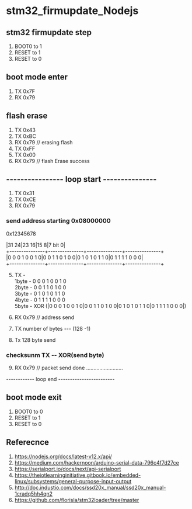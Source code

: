 # stm32_firmupdate_Nodejs

## stm32 firmupdate step
1. BOOT0 to 1
2. RESET to 1
3. RESET to 0

## boot mode enter
1. TX 0x7F
2. RX 0x79

## flash erase
1. TX 0x43
2. TX 0xBC
3. RX 0x79		// erasing flash
4. TX 0xFF
5. TX 0x00
6. RX 0x79		// flash Erase success

## ---------------- loop start ---------------
1. TX 0x31
2. TX 0xCE
3. RX 0x79

### send address starting 0x08000000<br>

0x12345678<br>

|31           24|23           16|15            8|7         bit 0|<br>
+---------------+---------------+---------------+---------------+<br>
|0 0 0 1 0 0 1 0|0 0 1 1 0 1 0 0|0 1 0 1 0 1 1 0|0 1 1 1 1 0 0 0|<br>
+---------------+---------------+---------------+---------------+<br>

5. TX - <br>
1byte - 0 0 0 1 0 0 1 0<br>
2byte - 0 0 1 1 0 1 0 0<br>
3byte - 0 1 0 1 0 1 1 0<br>
4byte - 0 1 1 1 1 0 0 0<br>
5byte - XOR (|0 0 0 1 0 0 1 0|0 0 1 1 0 1 0 0|0 1 0 1 0 1 1 0|0 1 1 1 1 0 0 0|)<br>

6. RX 0x79		// address send<br>

7. TX number of bytes --- (128 -1)<br>

8. Tx 128 byte send<br>

### checksunm TX -- XOR(send byte)<br>
9. RX 0x79		// packet send done .........................<br>

------------ loop end ------------------------<br>

## boot mode exit
1. BOOT0 to 0
2. RESET to 1
3. RESET to 0



## Referecnce
1. https://nodejs.org/docs/latest-v12.x/api/
2. https://medium.com/hackernoon/arduino-serial-data-796c4f7d27ce
3. https://serialport.io/docs/next/api-serialport
4. https://theiotlearninginitiative.gitbook.io/embedded-linux/subsystems/general-purpose-input-output
5. http://doc.industio.com/docs/ssd20x_manual/ssd20x_manual-1cradq5hh4qn2
6. https://github.com/florisla/stm32loader/tree/master
